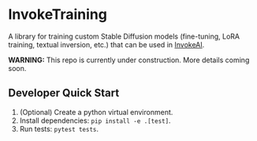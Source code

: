 # InvokeTraining

A library for training custom Stable Diffusion models (fine-tuning, LoRA training, textual inversion, etc.) that can be used in [InvokeAI](https://github.com/invoke-ai/InvokeAI).

**WARNING:**  This repo is currently under construction. More details coming soon.

## Developer Quick Start

1. (Optional) Create a python virtual environment.
2. Install dependencies: `pip install -e .[test]`.
3. Run tests: `pytest tests`.
